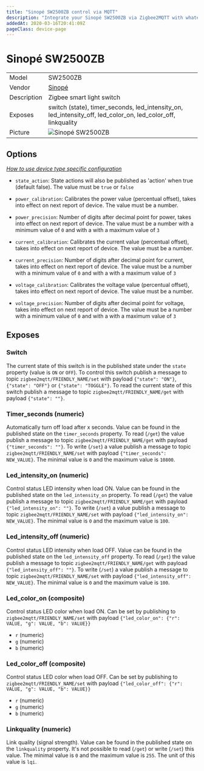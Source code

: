 ```yaml
---
title: "Sinopé SW2500ZB control via MQTT"
description: "Integrate your Sinopé SW2500ZB via Zigbee2MQTT with whatever smart home infrastructure you are using without the vendor's bridge or gateway."
addedAt: 2020-03-16T20:41:09Z
pageClass: device-page
---
```


<!-- !!!! -->
<!-- ATTENTION: This file is auto-generated through docgen! -->
<!-- You can only edit the "Notes"-Section between the two comment lines "Notes BEGIN" and "Notes END". -->
<!-- Do not use h1 or h2 heading within "## Notes"-Section. -->
<!-- !!!! -->

# Sinopé SW2500ZB

|     |     |
|-----|-----|
| Model | SW2500ZB  |
| Vendor  | [Sinopé](/supported-devices/#v=Sinop%C3%A9)  |
| Description | Zigbee smart light switch |
| Exposes | switch (state), timer_seconds, led_intensity_on, led_intensity_off, led_color_on, led_color_off, linkquality |
| Picture | ![Sinopé SW2500ZB](https://www.zigbee2mqtt.io/images/devices/SW2500ZB.jpg) |


<!-- Notes BEGIN: You can edit here. Add "## Notes" headline if not already present. -->


<!-- Notes END: Do not edit below this line -->


## Options
*[How to use device type specific configuration](../guide/configuration/devices-groups.md#specific-device-options)*

* `state_action`: State actions will also be published as 'action' when true (default false). The value must be `true` or `false`

* `power_calibration`: Calibrates the power value (percentual offset), takes into effect on next report of device. The value must be a number.

* `power_precision`: Number of digits after decimal point for power, takes into effect on next report of device. The value must be a number with a minimum value of `0` and with a with a maximum value of `3`

* `current_calibration`: Calibrates the current value (percentual offset), takes into effect on next report of device. The value must be a number.

* `current_precision`: Number of digits after decimal point for current, takes into effect on next report of device. The value must be a number with a minimum value of `0` and with a with a maximum value of `3`

* `voltage_calibration`: Calibrates the voltage value (percentual offset), takes into effect on next report of device. The value must be a number.

* `voltage_precision`: Number of digits after decimal point for voltage, takes into effect on next report of device. The value must be a number with a minimum value of `0` and with a with a maximum value of `3`


## Exposes

### Switch 
The current state of this switch is in the published state under the `state` property (value is `ON` or `OFF`).
To control this switch publish a message to topic `zigbee2mqtt/FRIENDLY_NAME/set` with payload `{"state": "ON"}`, `{"state": "OFF"}` or `{"state": "TOGGLE"}`.
To read the current state of this switch publish a message to topic `zigbee2mqtt/FRIENDLY_NAME/get` with payload `{"state": ""}`.

### Timer_seconds (numeric)
Automatically turn off load after x seconds.
Value can be found in the published state on the `timer_seconds` property.
To read (`/get`) the value publish a message to topic `zigbee2mqtt/FRIENDLY_NAME/get` with payload `{"timer_seconds": ""}`.
To write (`/set`) a value publish a message to topic `zigbee2mqtt/FRIENDLY_NAME/set` with payload `{"timer_seconds": NEW_VALUE}`.
The minimal value is `0` and the maximum value is `10800`.

### Led_intensity_on (numeric)
Control status LED intensity when load ON.
Value can be found in the published state on the `led_intensity_on` property.
To read (`/get`) the value publish a message to topic `zigbee2mqtt/FRIENDLY_NAME/get` with payload `{"led_intensity_on": ""}`.
To write (`/set`) a value publish a message to topic `zigbee2mqtt/FRIENDLY_NAME/set` with payload `{"led_intensity_on": NEW_VALUE}`.
The minimal value is `0` and the maximum value is `100`.

### Led_intensity_off (numeric)
Control status LED intensity when load OFF.
Value can be found in the published state on the `led_intensity_off` property.
To read (`/get`) the value publish a message to topic `zigbee2mqtt/FRIENDLY_NAME/get` with payload `{"led_intensity_off": ""}`.
To write (`/set`) a value publish a message to topic `zigbee2mqtt/FRIENDLY_NAME/set` with payload `{"led_intensity_off": NEW_VALUE}`.
The minimal value is `0` and the maximum value is `100`.

### Led_color_on (composite)
Control status LED color when load ON.
Can be set by publishing to `zigbee2mqtt/FRIENDLY_NAME/set` with payload `{"led_color_on": {"r": VALUE, "g": VALUE, "b": VALUE}}`
- `r` (numeric) 
- `g` (numeric) 
- `b` (numeric) 

### Led_color_off (composite)
Control status LED color when load OFF.
Can be set by publishing to `zigbee2mqtt/FRIENDLY_NAME/set` with payload `{"led_color_off": {"r": VALUE, "g": VALUE, "b": VALUE}}`
- `r` (numeric) 
- `g` (numeric) 
- `b` (numeric) 

### Linkquality (numeric)
Link quality (signal strength).
Value can be found in the published state on the `linkquality` property.
It's not possible to read (`/get`) or write (`/set`) this value.
The minimal value is `0` and the maximum value is `255`.
The unit of this value is `lqi`.

